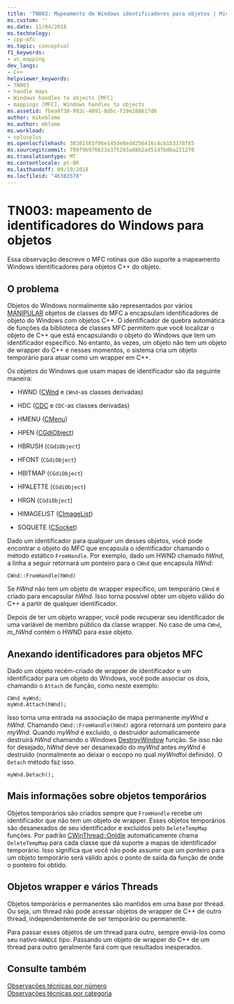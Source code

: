 ```yaml
---
title: 'TN003: Mapeamento de Windows identificadores para objetos | Microsoft Docs'
ms.custom: ''
ms.date: 11/04/2016
ms.technology:
- cpp-mfc
ms.topic: conceptual
f1_keywords:
- vc.mapping
dev_langs:
- C++
helpviewer_keywords:
- TN003
- handle maps
- Windows handles to objects [MFC]
- mappings [MFC], Windows handles to objects
ms.assetid: fbea9f38-992c-4091-8dbc-f29e288617d6
author: mikeblome
ms.author: mblome
ms.workload:
- cplusplus
ms.openlocfilehash: 38381583f06e145de8edd256416c4cb1b3378f85
ms.sourcegitcommit: 799f9b976623a375203ad8b2ad5147bd6a2212f0
ms.translationtype: MT
ms.contentlocale: pt-BR
ms.lasthandoff: 09/19/2018
ms.locfileid: "46383578"
---
```

# <a name="tn003-mapping-of-windows-handles-to-objects"></a>TN003: mapeamento de identificadores do Windows para objetos

Essa observação descreve o MFC rotinas que dão suporte a mapeamento Windows identificadores para objetos C++ do objeto.

## <a name="the-problem"></a>O problema

Objetos do Windows normalmente são representados por vários [MANIPULAR](/windows/desktop/WinProg/windows-data-types) objetos de classes do MFC a encapsulam identificadores de objeto do Windows com objetos C++. O identificador de quebra automática de funções da biblioteca de classes MFC permitem que você localizar o objeto de C++ que está encapsulando o objeto do Windows que tem um identificador específico. No entanto, às vezes, um objeto não tem um objeto de wrapper do C++ e nesses momentos, o sistema cria um objeto temporário para atuar como um wrapper em C++.

Os objetos do Windows que usam mapas de identificador são da seguinte maneira:

- HWND ([CWnd](../mfc/reference/cwnd-class.md) e `CWnd`-as classes derivadas)

- HDC ([CDC](../mfc/reference/cdc-class.md) e `CDC`-as classes derivadas)

- HMENU ([CMenu](../mfc/reference/cmenu-class.md))

- HPEN ([CGdiObject](../mfc/reference/cgdiobject-class.md))

- HBRUSH (`CGdiObject`)

- HFONT (`CGdiObject`)

- HBITMAP (`CGdiObject`)

- HPALETTE (`CGdiObject`)

- HRGN (`CGdiObject`)

- HIMAGELIST ([CImageList](../mfc/reference/cimagelist-class.md))

- SOQUETE ([CSocket](../mfc/reference/csocket-class.md))

Dado um identificador para qualquer um desses objetos, você pode encontrar o objeto do MFC que encapsula o identificador chamando o método estático `FromHandle`. Por exemplo, dado um HWND chamado *hWnd*, a linha a seguir retornará um ponteiro para o `CWnd` que encapsula *hWnd*:

```
CWnd::FromHandle(hWnd)
```

Se *hWnd* não tem um objeto de wrapper específico, um temporário `CWnd` é criado para encapsular *hWnd*. Isso torna possível obter um objeto válido do C++ a partir de qualquer identificador.

Depois de ter um objeto wrapper, você pode recuperar seu identificador de uma variável de membro público da classe wrapper. No caso de uma `CWnd`, *m_hWnd* contém o HWND para esse objeto.

## <a name="attaching-handles-to-mfc-objects"></a>Anexando identificadores para objetos MFC

Dado um objeto recém-criado de wrapper de identificador e um identificador para um objeto do Windows, você pode associar os dois, chamando o `Attach` de função, como neste exemplo:

```
CWnd myWnd;
myWnd.Attach(hWnd);
```

Isso torna uma entrada na associação de mapa permanente *myWnd* e *hWnd*. Chamando `CWnd::FromHandle(hWnd)` agora retornará um ponteiro para *myWnd*. Quando *myWnd* é excluído, o destruidor automaticamente destruirá *hWnd* chamando o Windows [DestroyWindow](/windows/desktop/api/winuser/nf-winuser-destroywindow) função. Se isso não for desejado, *hWnd* deve ser desanexado do *myWnd* antes *myWnd* é destruído (normalmente ao deixar o escopo no qual *myWnd*foi definido). O `Detach` método faz isso.

```
myWnd.Detach();
```

## <a name="more-about-temporary-objects"></a>Mais informações sobre objetos temporários

Objetos temporários são criados sempre que `FromHandle` recebe um identificador que não tem um objeto de wrapper. Esses objetos temporários são desanexados de seu identificador e excluídos pelo `DeleteTempMap` funções. Por padrão [CWinThread::OnIdle](../mfc/reference/cwinthread-class.md#onidle) automaticamente chama `DeleteTempMap` para cada classe que dá suporte a mapas de identificador temporário. Isso significa que você não pode assumir que um ponteiro para um objeto temporário será válido após o ponto de saída da função de onde o ponteiro foi obtido.

## <a name="wrapper-objects-and-multiple-threads"></a>Objetos wrapper e vários Threads

Objetos temporários e permanentes são mantidos em uma base por thread. Ou seja, um thread não pode acessar objetos de wrapper de C++ de outro thread, independentemente de ser temporário ou permanente.

Para passar esses objetos de um thread para outro, sempre enviá-los como seu nativo `HANDLE` tipo. Passando um objeto de wrapper do C++ de um thread para outro geralmente fará com que resultados inesperados.

## <a name="see-also"></a>Consulte também

[Observações técnicas por número](../mfc/technical-notes-by-number.md)<br/>
[Observações técnicas por categoria](../mfc/technical-notes-by-category.md)


